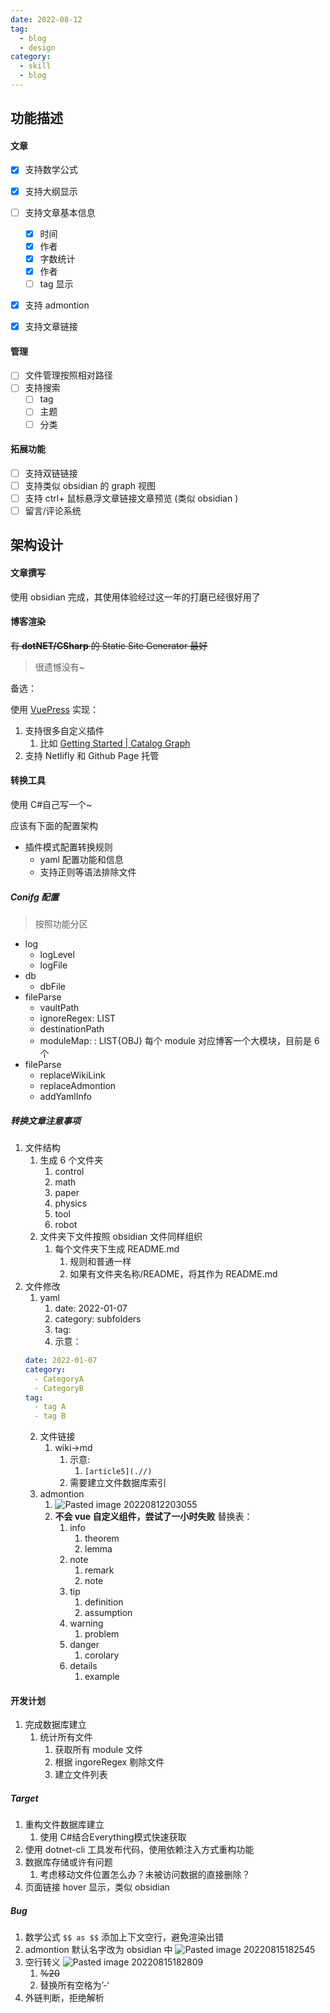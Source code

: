 ```yaml
---
date: 2022-08-12
tag:
  - blog
  - design
category:
  - skill
  - blog
---
```




## 功能描述

#### 文章

- [x] 支持数学公式
- [x] 支持大纲显示
- [ ] 支持文章基本信息
	- [x] 时间
	- [x] 作者
	- [x] 字数统计
	- [x] 作者
	- [ ] tag 显示
- [x] 支持 admontion
- [x] 支持文章链接


#### 管理

- [ ] 文件管理按照相对路径
- [ ] 支持搜索
	- [ ] tag
	- [ ] 主题
	- [ ] 分类

#### 拓展功能

- [ ] 支持双链链接
- [ ] 支持类似 obsidian 的 graph 视图
- [ ] 支持 ctrl+ 鼠标悬浮文章链接文章预览 (类似 obsidian )
- [ ] 留言/评论系统

## 架构设计

#### 文章撰写

使用 obsidian 完成，其使用体验经过这一年的打磨已经很好用了

#### 博客渲染

~~有 **dotNET/CSharp** 的 Static Site Generator 最好~~

> 很遗憾没有~

备选：

使用 [VuePress](https://vuepress.vuejs.org/zh/) 实现：

1. 支持很多自定义插件
	1. 比如 [Getting Started | Catalog Graph](https://catalog-graph.netlify.app/guide/getting-started.html#installation)
2. 支持 Netlifly 和 Github Page 托管

#### 转换工具

使用 C#自己写一个~

应该有下面的配置架构

- 插件模式配置转换规则
	- yaml 配置功能和信息
	- 支持正则等语法排除文件

##### Conifg 配置
> 按照功能分区

- log
	- logLevel
	- logFile
- db
	- dbFile
- fileParse
	- vaultPath
	- ignoreRegex: LIST
	- destinationPath
	- moduleMap: : LIST{OBJ} 每个 module 对应博客一个大模块，目前是 6 个
- fileParse
	- replaceWikiLink
	- replaceAdmontion
	- addYamlInfo

##### 转换文章注意事项

1. 文件结构
	1. 生成 6 个文件夹
		1. control
		2. math
		3. paper
		4. physics
		5. tool
		6. robot
	2. 文件夹下文件按照 obsidian 文件同样组织
		1. 每个文件夹下生成 README.md
			1. 规则和普通一样
			2. 如果有文件夹名称/README，将其作为 README.md
2. 文件修改
	1. yaml
		1. date: 2022-01-07
		2. category: subfolders
		3. tag:
		4. 示意：
	```yaml
	date: 2022-01-07
	category:
	  - CategoryA 
	  - CategoryB
	tag:
	  - tag A
	  - tag B
	```
	2. 文件链接
		1. wiki→md
			1. 示意:
				1. `[article5](.//)`
			2. 需要建立文件数据库索引
	3. admontion
		1. ![Pasted image 20220812203055](./assets/Pasted-image-20220812203055.png)
		2. **不会 vue 自定义组件，尝试了一小时失败** 替换表：
			1. info
				1. theorem
				2. lemma
			2. note
				1. remark
				2. note
			3. tip
				1. definition
				2. assumption
			4. warning
				1. problem
			5. danger
				1. corolary
			6. details
				1. example


#### 开发计划

1. 完成数据库建立
	1. 统计所有文件
		1. 获取所有 module 文件
		2. 根据 ingoreRegex 剔除文件
		3. 建立文件列表

##### Target

1. 重构文件数据库建立
	1. 使用 C#结合Everything模式快速获取
2. 使用 dotnet-cli 工具发布代码，使用依赖注入方式重构功能
5. 数据库存储或许有问题
	1. 考虑移动文件位置怎么办？未被访问数据的直接删除？
6. 页面链接 hover 显示，类似 obsidian

##### Bug

1. 数学公式 `
$$
as
$$
` 添加上下文空行，避免渲染出错
2. admontion 默认名字改为 obsidian 中 ![Pasted image 20220815182545](./assets/Pasted-image-20220815182545.png)
3. 空行转义 ![Pasted image 20220815182809](./assets/Pasted-image-20220815182809.png)
	1. ~~%20~~
	2. 替换所有空格为’-‘
4. 外链判断，拒绝解析
